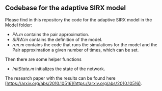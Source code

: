 ## Codebase for the adaptive SIRX model

Please find in this repository the code for the adaptive SIRX model in the Model folder: 

- *PA.m* contains the pair approximation.
- *SIRW.m* contains the definition of the model.
- *run.m* contains the code that runs the simulations for the model and the Pair approximation a given number of times, which can be set.

Then there are some helper functions

- *InitState.m* initializes the state of the network.

The research paper with the results can be found here [https://arxiv.org/abs/2010.10516](https://arxiv.org/abs/2010.10516).
